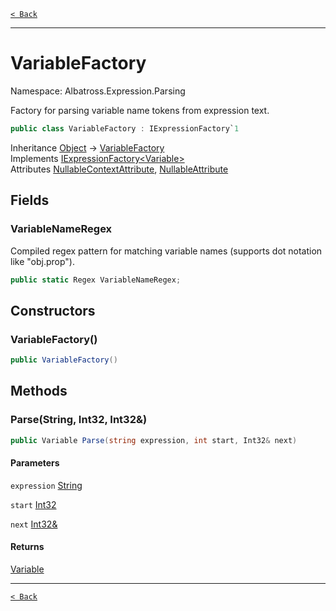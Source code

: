 [`< Back`](../../../)

---

# VariableFactory

Namespace: Albatross.Expression.Parsing

Factory for parsing variable name tokens from expression text.

```csharp
public class VariableFactory : IExpressionFactory`1
```

Inheritance [Object](https://docs.microsoft.com/en-us/dotnet/api/system.object) → [VariableFactory](./albatross/expression/parsing/variablefactory)<br>
Implements [IExpressionFactory&lt;Variable&gt;](./albatross/expression/parsing/iexpressionfactory-1)<br>
Attributes [NullableContextAttribute](https://docs.microsoft.com/en-us/dotnet/api/system.runtime.compilerservices.nullablecontextattribute), [NullableAttribute](https://docs.microsoft.com/en-us/dotnet/api/system.runtime.compilerservices.nullableattribute)

## Fields

### **VariableNameRegex**

Compiled regex pattern for matching variable names (supports dot notation like "obj.prop").

```csharp
public static Regex VariableNameRegex;
```

## Constructors

### **VariableFactory()**

```csharp
public VariableFactory()
```

## Methods

### **Parse(String, Int32, Int32&)**

```csharp
public Variable Parse(string expression, int start, Int32& next)
```

#### Parameters

`expression` [String](https://docs.microsoft.com/en-us/dotnet/api/system.string)<br>

`start` [Int32](https://docs.microsoft.com/en-us/dotnet/api/system.int32)<br>

`next` [Int32&](https://docs.microsoft.com/en-us/dotnet/api/system.int32&)<br>

#### Returns

[Variable](./albatross/expression/nodes/variable)<br>

---

[`< Back`](../../../)

